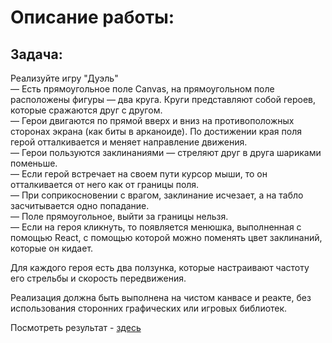 # Описание работы:

## Задача:

Реализуйте игру "Дуэль"  
— Есть прямоугольное поле Canvas, на прямоугольном поле расположены фигуры — два круга. Круги представляют собой героев, которые сражаются друг с другом.  
— Герои двигаются по прямой вверх и вниз на противоположных сторонах экрана (как биты в арканоиде). По достижении края поля герой отталкивается и меняет направление движения.  
— Герои пользуются заклинаниями — стреляют друг в друга шариками поменьше.  
— Если герой встречает на своем пути курсор мыши, то он отталкивается от него как от границы поля.  
— При соприкосновении с врагом, заклинание исчезает, а на табло засчитывается одно попадание.  
— Поле прямоугольное, выйти за границы нельзя.  
— Если на героя кликнуть, то появляется менюшка, выполненная с помощью React, с помощью которой можно поменять цвет заклинаний, которые он кидает.

Для каждого героя есть два ползунка, которые настраивают частоту его стрельбы и скорость передвижения.

Реализация должна быть выполнена на чистом канвасе и реакте, без использования сторонних графических или игровых библиотек.

Посмотреть результат - [здесь](https://gronickwork.github.io/white_board_test/)
